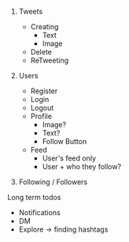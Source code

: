 1. Tweets
    - Creating
        - Text
        - Image
    - Delete
    - ReTweeting


2. Users
    - Register
    - Login
    - Logout
    - Profile
        - Image?
        - Text?
        - Follow Button
    - Feed
        - User's feed only
        - User + who they follow?


3. Following / Followers


Long term todos

- Notifications
- DM
- Explore -> finding hashtags